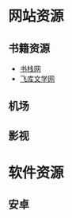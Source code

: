 # 网站资源
## 书籍资源
- [书栈网](https://www.bookstack.cn/)
- [飞库文学网](https://www.feiku6.com/index.html)

## 机场
## 影视

# 软件资源

## 安卓

